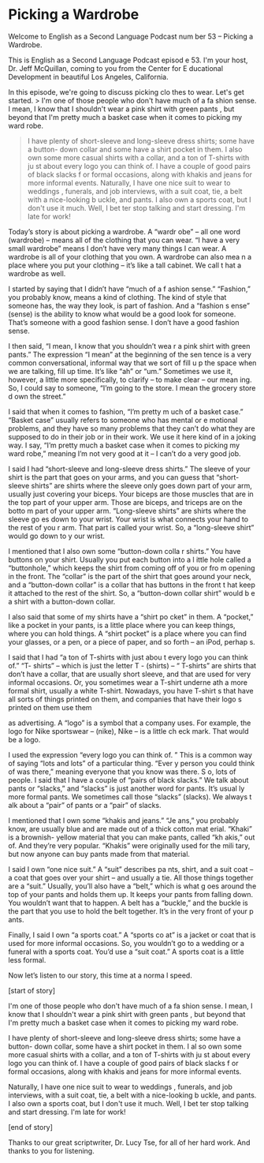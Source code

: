 # Picking a Wardrobe

Welcome to English as a Second Language Podcast num ber 53 – Picking a Wardrobe.

This is English as a Second Language Podcast episod e 53. I'm your host, Dr. Jeff McQuillan, coming to you from the Center for E ducational Development in beautiful Los Angeles, California.

In this episode, we're going to discuss picking clo thes to wear. Let's get started. > I'm one of those people who don't have much of a fa shion sense. I mean, I know that I shouldn't wear a pink shirt with green pants , but beyond that I'm pretty much a basket case when it comes to picking my ward robe.
> I have plenty of short-sleeve and long-sleeve dress  shirts; some have a button- down collar and some have a shirt pocket in them. I  also own some more casual shirts with a collar, and a ton of T-shirts with ju st about every logo you can think of. I have a couple of good pairs of black slacks f or formal occasions, along with khakis and jeans for more informal events.
> Naturally, I have one nice suit to wear to weddings , funerals, and job interviews, with a suit coat, tie, a belt with a nice-looking b uckle, and pants. I also own a sports coat, but I don't use it much. Well, I bet ter stop talking and start dressing. I'm late for work!

Today’s story is about picking a wardrobe. A “wardr obe” – all one word (wardrobe) – means all of the clothing that you can  wear. “I have a very small wardrobe” means I don’t have very many things I can  wear. A wardrobe is all of your clothing that you own. A wardrobe can also mea n a place where you put your clothing – it’s like a tall cabinet. We call t hat a wardrobe as well.

I started by saying that I didn’t have “much of a f ashion sense.” “Fashion,” you probably know, means a kind of clothing. The kind of style that someone has, the way they look, is part of fashion. And a “fashion s ense” (sense) is the ability to know what would be a good look for someone. That’s someone with a good fashion sense. I don’t have a good fashion sense.

I then said, “I mean, I know that you shouldn’t wea r a pink shirt with green pants.” The expression “I mean” at the beginning of the sen tence is a very common conversational, informal way that we sort of fill u p the space when we are talking, fill up time. It’s like “ah” or “um.” Sometimes we use it, however, a little more specifically, to clarify – to make clear – our mean ing. So, I could say to someone, “I’m going to the store. I mean the grocery store d own the street.”

I said that when it comes to fashion, “I’m pretty m uch of a basket case.” “Basket case” usually refers to someone who has mental or e motional problems, and they have so many problems that they can’t do what they are supposed to do in their job or in their work. We use it here kind of in a joking way. I say, “I’m pretty much a basket case when it comes to picking my ward robe,” meaning I’m not very good at it – I can’t do a very good job.

I said I had “short-sleeve and long-sleeve dress shirts.” The sleeve of your shirt is the part that goes on your arms, and you can guess that “short-sleeve shirts” are shirts where the sleeve only goes down part of your  arm, usually just covering your biceps. Your biceps are those muscles that are  in the top part of your upper arm. Those are biceps, and triceps are on the botto m part of your upper arm. “Long-sleeve shirts” are shirts where the sleeve go es down to your wrist. Your wrist is what connects your hand to the rest of you r arm. That part is called your wrist. So, a “long-sleeve shirt” would go down to y our wrist.

I mentioned that I also own some “button-down colla r shirts.” You have buttons on your shirt. Usually you put each button into a l ittle hole called a “buttonhole,” which keeps the shirt from coming off of you or fro m opening in the front. The “collar” is the part of the shirt that goes around your neck, and a “button-down collar” is a collar that has buttons in the front t hat keep it attached to the rest of the shirt. So, a “button-down collar shirt” would b e a shirt with a button-down collar.

I also said that some of my shirts have a “shirt po cket” in them. A “pocket,” like a pocket in your pants, is a little place where you can keep things, where you can hold things. A “shirt pocket” is a place where you can find your glasses, or a pen, or a piece of paper, and so forth – an iPod, perhap s.

I said that I had “a ton of T-shirts with just abou t every logo you can think of.” “T- shirts” – which is just the letter T - (shirts) – “ T-shirts” are shirts that don’t have a collar, that are usually short sleeve, and that are  used for very informal occasions. Or, you sometimes wear a T-shirt underne ath a more formal shirt, usually a white T-shirt. Nowadays, you have T-shirt s that have all sorts of things printed on them, and companies that have their logo s printed on them use them

as advertising. A “logo” is a symbol that a company  uses. For example, the logo for Nike sportswear – (nike), Nike – is a little ch eck mark. That would be a logo.

I used the expression “every logo you can think of. ” This is a common way of saying “lots and lots” of a particular thing. “Ever y person you could think of was there,” meaning everyone that you know was there. S o, lots of people. I said that I have a couple of “pairs of black slacks.” We talk  about pants or “slacks,” and “slacks” is just another word for pants. It’s usual ly more formal pants. We sometimes call those “slacks” (slacks). We always t alk about a “pair” of pants or a “pair” of slacks.

I mentioned that I own some “khakis and jeans.” “Je ans,” you probably know, are usually blue and are made out of a thick cotton mat erial. “Khaki” is a brownish- yellow material that you can make pants, called “kh akis,” out of. And they’re very popular. “Khakis” were originally used for the mili tary, but now anyone can buy pants made from that material.

I said I own “one nice suit.” A “suit” describes pa nts, shirt, and a suit coat – a coat that goes over your shirt – and usually a tie. All those things together are a “suit.” Usually, you’ll also have a “belt,” which is what g oes around the top of your pants and holds them up. It keeps your pants from falling  down. You wouldn’t want that to happen. A belt has a “buckle,” and the buckle is  the part that you use to hold the belt together. It’s in the very front of your p ants.

Finally, I said I own “a sports coat.” A “sports co at” is a jacket or coat that is used for more informal occasions. So, you wouldn’t go to  a wedding or a funeral with a sports coat. You’d use a “suit coat.” A sports coat  is a little less formal.

Now let’s listen to our story, this time at a norma l speed.

[start of story]

I'm one of those people who don't have much of a fa shion sense. I mean, I know that I shouldn't wear a pink shirt with green pants , but beyond that I'm pretty much a basket case when it comes to picking my ward robe.

I have plenty of short-sleeve and long-sleeve dress  shirts; some have a button- down collar, some have a shirt pocket in them. I al so own some more casual shirts with a collar, and a ton of T-shirts with ju st about every logo you can think of. I have a couple of good pairs of black slacks f or formal occasions, along with khakis and jeans for more informal events.

Naturally, I have one nice suit to wear to weddings , funerals, and job interviews, with a suit coat, tie, a belt with a nice-looking b uckle, and pants. I also own a sports coat, but I don't use it much. Well, I bet ter stop talking and start dressing. I'm late for work!

[end of story]

Thanks to our great scriptwriter, Dr. Lucy Tse, for  all of her hard work. And thanks to you for listening.





